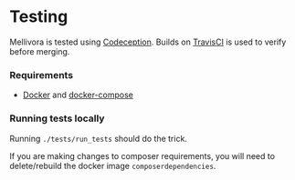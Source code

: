 Testing
=========

Mellivora is tested using [Codeception](http://codeception.com/). Builds on [TravisCI](https://travis-ci.org/Nakiami/mellivora) is used to verify before merging.

### Requirements

* [Docker](https://docs.docker.com/) and [docker-compose](https://docs.docker.com/compose/)

### Running tests locally

Running ``./tests/run_tests`` should do the trick.

If you are making changes to composer requirements, you will need to delete/rebuild the docker image ``composerdependencies``.
